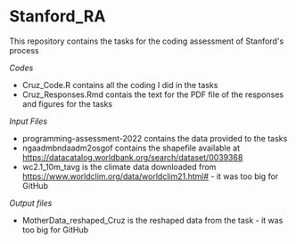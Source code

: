 # Stanford_RA
This repository contains the tasks for the coding assessment of Stanford's process

*Codes*
- Cruz_Code.R contains all the coding I did in the tasks
- Cruz_Responses.Rmd contais the text for the PDF file of the responses and figures for the tasks

*Input Files*
- programming-assessment-2022 contains the data provided to the tasks
- ngaadmbndaadm2osgof contains the shapefile available at https://datacatalog.worldbank.org/search/dataset/0039368
- wc2.1_10m_tavg is the climate data downloaded from https://www.worldclim.org/data/worldclim21.html# - it was too big for GitHub

*Output files*
- MotherData_reshaped_Cruz is the reshaped data from the task - it was too big for GitHub
